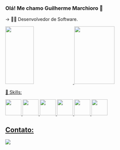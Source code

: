 ### Olá! Me chamo Guilherme Marchioro 🤖

-> 👨‍💻 Desenvolvedor de Software. 

<div>
  <a href="https://github.com/marchiorog">
  <img width="42%" loading="lazy" height="180em" src="https://github-readme-stats.vercel.app/api/top-langs/?username=marchiorog&layout=compact&langs_count=7&theme=dark"/>
  <img width="50%"  loading="lazy" height="180em" src="https://github-readme-stats.vercel.app/api?username=marchiorog&show_icons=true&theme=dark&include_all_commits=true&count_private=true"/>
</div>

🦾 Skills:
<br>
<div>
  <img height ="50" src="https://cdn.jsdelivr.net/gh/devicons/devicon@latest/icons/html5/html5-original.svg" />
  <img height ="50" src="https://cdn.jsdelivr.net/gh/devicons/devicon@latest/icons/css3/css3-original.svg" />
  <img height ="50" src="https://cdn.jsdelivr.net/gh/devicons/devicon@latest/icons/javascript/javascript-original.svg" />
  <img height ="50" src="https://cdn.jsdelivr.net/gh/devicons/devicon/icons/csharp/csharp-original.svg" />
  <img height="50" src="https://cdn.jsdelivr.net/gh/devicons/devicon/icons/xamarin/xamarin-original.svg"/>
  <img height ="50" src="https://cdn.jsdelivr.net/gh/devicons/devicon@latest/icons/python/python-original.svg" />
</div>

## Contato:

<div>
<a href="https://www.linkedin.com/in/guilhermedenonimarchioro/" target="_blank"><img loading="lazy" src="https://img.shields.io/badge/-LinkedIn-%230077B5?style=for-the-badge&logo=linkedin&logoColor=white" target="_blank"></a>   
</div>
          




